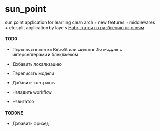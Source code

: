 # sun_point

sun point
application for learning clean arch + new features + middlewares + etc
split application by layers 
[Habr статья по разбиению по слоям](https://habr.com/ru/post/522640/)

#### TODO
  - Переписать апи на Retrofit или сделать Dio модуль с интерсептерами и блекджеком
  - Добавить локализацию

  - Переписать модели
  - Добавить контракты
  - Наладить workflow
  - Навигатор 
  
#### TODONE
  - Добавить фризед